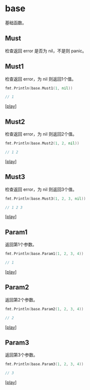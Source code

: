 # base

基础函数。

## Must

检查返回 error 是否为 nil，不是则 panic。

## Must1

检查返回 error，为 nil 则返回1个值。

```go
fmt.Println(base.Must1(1, nil))

// 1
```

[[play](https://go.dev/play/p/FbJFjqeOb5A)]

## Must2

检查返回 error，为 nil 则返回2个值。

```go
fmt.Println(base.Must2(1, 2, nil))

// 1 2
```

[[play](https://go.dev/play/p/0qqWYCzxT_c)]

## Must3

检查返回 error，为 nil 则返回3个值。

```go
fmt.Println(base.Must3(1, 2, 3, nil))

// 1 2 3
```

[[play](https://go.dev/play/p/9MXbOveJFvV)]

## Param1

返回第1个参数。

```go
fmt.Println(base.Param1(1, 2, 3, 4))

// 1
```

[[play](https://go.dev/play/p/s9voYfhHX9L)]

## Param2

返回第2个参数。

```go
fmt.Println(base.Param2(1, 2, 3, 4))

// 2
```

[[play](https://go.dev/play/p/vis3TrnVJhI)]

## Param3

返回第3个参数。

```go
fmt.Println(base.Param3(1, 2, 3, 4))

// 3
```

[[play](https://go.dev/play/p/LBS9buQIqah)]
